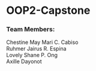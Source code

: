 # OOP2-Capstone
<h3>
Team Members:
</h3>
<p>
Chestine May Mari C. Cabiso
<br>
Ruhmer Jairus R. Espina
<br>
Lovely Shane P. Ong
<br>
Axille Dayonot
</p>
